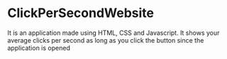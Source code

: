 # ClickPerSecondWebsite
It is an application made using HTML, CSS and Javascript. It shows your average clicks per second as long as you click the button since the application is opened
